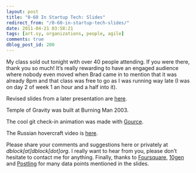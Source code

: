 ```yaml
---
layout: post
title: "0-60 In Startup Tech: Slides"
redirect_from: "/0-60-in-startup-tech-slides/"
date: 2011-04-21 03:58:21
tags: [art.sy, organizations, people, agile]
comments: true
dblog_post_id: 200
---
```

My class sold out tonight with over 40 people attending. If you were there, thank you so much! It’s really rewarding to have an engaged audience where nobody even moved when Brad came in to mention that it was already 8pm and that class was free to go as I was running way late (I was on day 2 of week 1 an hour and a half into it).

Revised slides from a later presentation are [here](http://www.slideshare.net/dblockdotorg/hackyale-060-in-startup-tech).

Temple of Gravity was built at Burning Man 2003.

The cool git check-in animation was made with [Gource](http://code.google.com/p/gource/).

The Russian hovercraft video is [here](http://www.youtube.com/watch?v=kDd9vlnqRuo).

Please share your comments and suggestions here or privately at _dblock[at]dblock[dot]org_. I really want to hear from you, please don’t hesitate to contact me for anything. Finally, thanks to [Foursquare](https://foursquare.com), [10gen](http://www.10gen.com) and [Postling](https://web.archive.org/web/20150314224528/https://postling.com/) for many data points mentioned in the slides.
